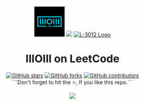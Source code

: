 <p align="center">
  <a href="https://github.com/lov3five" target="blank"><img src="https://github.com/lov3five/l-3012/blob/main/static/profile.png?raw=true" width="80" alt="L-3012 Logo" /></a> 
  <span><img src="https://cdn0.iconfinder.com/data/icons/octicons/1024/x-512.png" width="80" /></span>
  <a href="https://leetcode.com" target="blank"><img src="https://scontent.fdad1-4.fna.fbcdn.net/v/t39.30808-6/305317853_616467910000160_3824851731065368025_n.png?_nc_cat=100&ccb=1-7&_nc_sid=5f2048&_nc_aid=0&_nc_ohc=2fyynmtupAoAX9P6vaD&_nc_ht=scontent.fdad1-4.fna&oh=00_AfBZK87GQ2g8ySDSJyQcGTLCU5xfDTNkrtMVIVYauYNZOw&oe=6603635B" width="80" alt="L-3012 Logo" /></a>
</p>

<h1 align="center">IIIOIII on LeetCode</h1>
<p align="center">
<a href="https://github.com/lov3five/leetcode/stargazers" target="_blank"><img src="https://img.shields.io/github/stars/lov3five/leetcode" alt="GitHub stars" /></a>
<a href="https://github.com/lov3five/leetcode/forks" target="_blank"><img src="https://img.shields.io/github/forks/lov3five/leetcode?color=blue" alt="GitHub forks" /></a>
<a href="https://github.com/lov3five/leetcode/graphs/contributors" target="_blank"><img src="https://img.shields.io/github/contributors/lov3five/leetcode?color=blue" alt="GitHub contributors" /></a>
</br>
```Don't forget to hit the ⭐, If you like this repo.```
</p>
<p align="center"> 
  <img src="https://leetcard.jacoblin.cool/lov3five?theme=dark&font=Rubik&ext=heatmap" />
</p>
